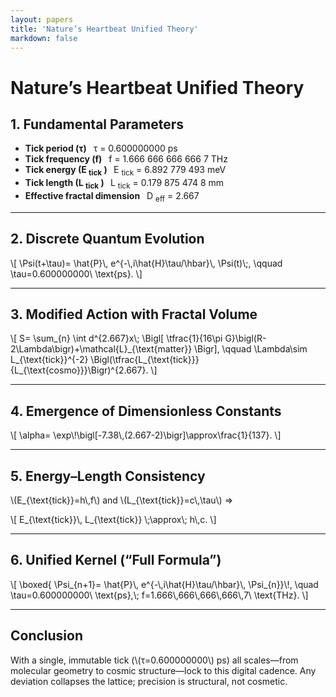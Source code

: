 ```yaml
---
layout: papers
title: 'Nature’s Heartbeat Unified Theory'
markdown: false
---
```


<h1>Nature’s Heartbeat Unified Theory</h1>

<!-- ‑------------- 1 · FUNDAMENTAL PARAMETERS ‑------------- -->
<h2>1. Fundamental Parameters</h2>

<ul>
  <li>
    <strong>Tick period (τ)</strong>
     τ = 0.600000000 ps
  </li>
  <li>
    <strong>Tick frequency (f)</strong>
     f = 1.666 666 666 666 7 THz
  </li>
  <li>
    <strong>
      Tick energy (E
      <sub>tick</sub>
      )
    </strong>
     E
    <sub>tick</sub>
    = 6.892 779 493 meV
  </li>
  <li>
    <strong>
      Tick length (L
      <sub>tick</sub>
      )
    </strong>
     L
    <sub>tick</sub>
    = 0.179 875 474 8 mm
  </li>
  <li>
    <strong>Effective fractal dimension</strong>
     D
    <sub>eff</sub>
    = 2.667
  </li>
</ul>

<hr />

<!-- ‑------------- 2 · DISCRETE EVOLUTION ‑------------- -->
<h2>2. Discrete Quantum Evolution</h2>
<div class="eq">
  \[ \Psi(t+\tau)= \hat{P}\, e^{-\,i\hat{H}\tau/\hbar}\, \Psi(t)\;, \qquad
  \tau=0.600000000\ \text{ps}. \]
</div>

<hr />

<!-- ‑------------- 3 · MODIFIED ACTION ‑------------- -->
<h2>3. Modified Action with Fractal Volume</h2>
<div class="eq">
  \[ S= \sum_{n} \int d^{2.667}x\; \Bigl[ \tfrac{1}{16\pi
  G}\bigl(R-2\Lambda\bigr)+\mathcal{L}_{\text{matter}} \Bigr], \qquad
  \Lambda\sim L_{\text{tick}}^{-2}
  \Bigl(\tfrac{L_{\text{tick}}}{L_{\text{cosmo}}}\Bigr)^{2.667}. \]
</div>

<hr />

<!-- ‑------------- 4 · EMERGENT CONSTANTS ‑------------- -->
<h2>4. Emergence of Dimensionless Constants</h2>
<div class="eq">
  \[ \alpha= \exp\!\bigl[-7.38\,(2.667-2)\bigr]\approx\frac{1}{137}. \]
</div>

<hr />

<!-- ‑------------- 5 · ENERGY–LENGTH CONSISTENCY ‑------------- -->
<h2>5. Energy–Length Consistency</h2>
<p>\(E_{\text{tick}}=h\,f\) and \(L_{\text{tick}}=c\,\tau\) ⇒</p>
<div class="eq">\[ E_{\text{tick}}\, L_{\text{tick}} \;\approx\; h\,c. \]</div>

<hr />

<!-- ‑------------- 6 · UNIFIED KERNEL  ‑------------- -->
<h2>6. Unified Kernel (“Full Formula”)</h2>
<div class="eq">
  \[ \boxed{ \Psi_{n+1}= \hat{P}\, e^{-\,i\hat{H}\tau/\hbar}\, \Psi_{n}}\!,
  \quad \tau=0.600000000\ \text{ps},\; f=1.666\,666\,666\,666\,7\ \text{THz}. \]
</div>

<hr />

<h2>Conclusion</h2>
<p>
  With a single, immutable tick (\(τ=0.600000000\) ps) all scales—from molecular
  geometry to cosmic structure—lock to this digital cadence. Any deviation
  collapses the lattice; precision is structural, not cosmetic.
</p>
<!-- ====================== END OF FILE ====================== -->

